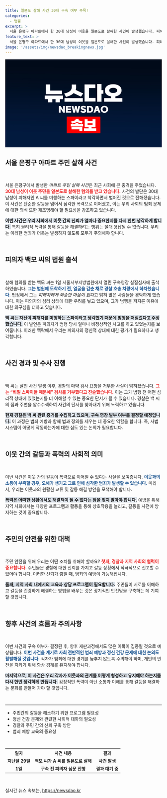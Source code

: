 ```yaml
---
title: 일본도 살해 사건 30대 구속 여부 주목!
categories:
  - 법률
excerpt: >
  서울 은평구 아파트에서 한 30대 남성이 이웃을 일본도로 살해한 사건이 발생했습니다. 피해자를 스파이로 오해한 그는 심문 중 죄송한 마음이 없다며 범행 동기를 밝혔습니다. 그의 구속 여부는 곧 결정됩니다.
feature_text: >
  서울 은평구 아파트에서 한 30대 남성이 이웃을 일본도로 살해한 사건이 발생했습니다. 피해자를 스파이로 오해한 그는 심문 중 죄송한 마음이 없다며 범행 동기를 밝혔습니다. 그의 구속 여부는 곧 결정됩니다.
image: '/assets/img/newsdao_breakingnews.jpg'
---
```


<p><img src="/assets/img/newsdao_breakingnews.jpg" alt="ontimetimes 속보" /></p>

<h2 data-ke-size="size26">서울 은평구 아파트 주민 살해 사건</h2>

<p data-ke-size="size16">&nbsp;</p>

<p>서울 은평구에서 발생한 <em>아파트 주민 살해 사건</em>은 최근 사회에 큰 충격을 주었습니다. <b><span style="color: #ee2323;">30대 남성이 이웃 주민을 일본도로 살해한 혐의를 받고 있습니다.</span></b> 사건의 발단은 30대 남성이 피해자인 A 씨를 미행하는 스파이라고 착각하면서 벌어진 것으로 전해졌습니다. 이 사건은 단순한 갈등을 넘어서 심각한 폭력으로 이어졌고, 이는 우리 사회의 범죄 문제에 대한 의식 또한 재조명해야 할 필요성을 강조하고 있습니다. </p>

<p><b><span style="background-color: #21538527;">이번 사건은 우리 사회에서 이웃 간의 신뢰가 얼마나 중요한지를 다시 한번 생각하게 합니다.</span></b> 특히 물리적 폭력을 통해 갈등을 해결하려는 행위는 절대 용납될 수 없습니다. 우리는 이러한 범죄가 더욱는 발생하지 않도록 모두가 주의해야 합니다.</p>

<p data-ke-size="size16">&nbsp;</p>

<h2 data-ke-size="size26">피의자 백모 씨의 법원 출석</h2>

<p data-ke-size="size16">&nbsp;</p>

<p>살해 혐의를 받는 백모 씨는 1일 서울서부지방법원에서 열린 구속영장 실질심사에 출석하였습니다. <b><span style="color: #1a5490;">그는 법원에 도착하기 전, 얼굴을 감춘 채로 경찰 호송 차량에서 하차했습니다.</span></b> 법정에서 그는 <em>피해자에게 죄송한 마음이 없다</em>고 밝혀 많은 사람들을 경악하게 했습니다. 이는 피의자의 심리 상태에 대한 우려를 낳고 있으며, 그가 범행을 저지른 이유에 대한 의구심을 더하고 있습니다.</p>

<p><b><span style="background-color: #21538527;">백 씨는 자신이 피해자를 미행하는 스파이라고 생각했기 때문에 범행을 저질렀다고 주장했습니다.</span></b> 이 발언은 피의자가 범행 당시 얼마나 비정상적인 사고를 하고 있었는지를 보여줍니다. 이러한 맥락에서 우리는 피의자의 정신적 상태에 대한 평가가 필요하다고 생각합니다. </p>

<p data-ke-size="size16">&nbsp;</p>

<h2 data-ke-size="size26">사건 경과 및 수사 진행</h2>

<p data-ke-size="size16">&nbsp;</p>

<p>백 씨는 살인 사건 발생 이후, 경찰의 마약 검사 요청을 거부한 사실이 밝혀졌습니다. <b><span style="color: #ee2323;">그는 “비밀 스파이들 때문에” 검사를 거부했다고 진술했습니다.</span></b> 이는 그가 범행 전 어떤 심리적 상태에 있었는지를 더 이해할 수 있는 중요한 단서가 될 수 있습니다. 경찰은 백 씨의 집과 주변을 압수수색하여 사건의 단서를 찾아내기 위해 노력하고 있습니다. </p>

<p><b><span style="background-color: #21538527;">현재 경찰은 백 씨 관련 증거를 수집하고 있으며, 구속 영장 발부 여부를 결정할 예정입니다.</span></b> 이 과정은 범죄 예방과 함께 법과 정의를 세우는 데 중요한 역할을 합니다. 즉, 사법 시스템이 어떻게 작동하는가에 대한 심도 있는 논의가 필요합니다.</p>

<p data-ke-size="size16">&nbsp;</p>

<h2 data-ke-size="size26">이웃 간의 갈등과 폭력의 사회적 의미</h2>

<p data-ke-size="size16">&nbsp;</p>

<p>이번 사건은 이웃 간의 갈등이 폭력으로 이어질 수 있다는 사실을 보여줍니다. <b><span style="color: #1a5490;">이웃과의 소통이 부족할 경우, 오해가 생기고 그로 인해 심각한 범죄가 발생할 수 있습니다.</span></b> 따라서, 우리는 이웃과의 원활한 교류 및 갈등 해결 방안을 모색해야 합니다. </p>

<p><b><span style="background-color: #21538527;">폭력은 어떠한 상황에서도 해결책이 될 수 없다는 점을 잊지 말아야 합니다.</span></b> 예방을 위해 지역 사회에서는 다양한 프로그램과 활동을 통해 상호작용을 늘리고, 갈등을 사전에 방지하는 것이 중요합니다.</p>

<p data-ke-size="size16">&nbsp;</p>

<h2 data-ke-size="size26">주민의 안전을 위한 대책</h2>

<p data-ke-size="size16">&nbsp;</p>

<p>주민 안전을 위해 우리는 어떤 조치를 취해야 할까요? <b><span style="color: #ee2323;">첫째, 경찰과 지역 사회의 협력이 중요합니다.</span></b> 주민들은 경찰에 대한 신뢰를 가지고 갈등 상황에서 적극적으로 신고할 수 있어야 합니다. 이러한 신뢰가 쌓일 때, 범죄의 예방이 가능해집니다.</p>

<p><b><span style="background-color: #21538527;">둘째, 지역 사회 내에서의 교육과 상담 프로그램이 필요합니다.</span></b> 주민들이 서로를 이해하고 갈등을 건강하게 해결하는 방법을 배우는 것은 장기적인 안전망을 구축하는 데 기여할 것입니다.</p>

<p data-ke-size="size16">&nbsp;</p>

<h2 data-ke-size="size26">향후 사건의 흐름과 주의사항</h2>

<p data-ke-size="size16">&nbsp;</p>

<p>이번 사건의 구속 여부가 결정된 후, 향후 재판과정에서도 많은 이목이 집중될 것으로 예상됩니다. <b><span style="color: #1a5490;">이번 사건을 계기로 사회 전반적인 범죄 예방과 정신 건강 문제에 대한 논의도 활발해질 것입니다.</span></b> 각자가 범죄에 대한 경계를 늦추지 않도록 주의해야 하며, 개인의 안전을 지키기 위해 항상 경계를 유지해야 합니다.</p>

<p><b><span style="background-color: #21538527;">마지막으로, 이 사건은 우리 각자가 이웃과의 관계를 어떻게 형성하고 유지해야 하는지를 다시 한번 생각하게 만듭니다.</span></b> 감정적인 폭력이 아닌 소통과 이해를 통해 갈등을 해결하는 문화를 만들어 가야 할 것입니다. </p>

<p data-ke-size="size16">&nbsp;</p>

<hr />

<ul>
<li>주민간의 갈등을 해소하기 위한 프로그램 필요성</li>
<li>정신 건강 문제와 관련한 사회적 대화의 필요성</li>
<li>경찰과 주민 간의 신뢰 구축 방안</li>
<li>범죄 예방 교육의 중요성</li>
</ul>

<p data-ke-size="size16">&nbsp;</p>

<table style="width:100%">
  <tr>
    <th style="text-align: center; height: 17px;"><b>일자</b></th>
    <th style="text-align: center; height: 17px;"><b>사건 내용</b></th>
    <th style="text-align: center; height: 17px;"><b>결과</b></th>
  </tr>
  <tr>
    <td style="text-align: center; height: 17px;"><b>지난달 29일</b></td>
    <td style="text-align: center; height: 17px;"><b>백모 씨가 A 씨를 일본도로 살해</b></td>
    <td style="text-align: center; height: 17px;"><b>사건 발생</b></td>
  </tr>
  <tr>
    <td style="text-align: center; height: 17px;"><b>1일</b></td>
    <td style="text-align: center; height: 17px;"><b>구속 전 피의자 심문 진행</b></td>
    <td style="text-align: center; height: 17px;"><b>결과 대기 중</b></td>
  </tr>
</table> 

<p data-ke-size="size16">&nbsp;</p>
실시간 뉴스 속보는, <a href="https://newsdao.kr" rel="dofollow">https://newsdao.kr</a>



